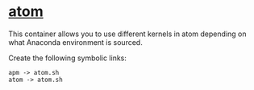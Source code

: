 # [atom](https://atom.io/)

This container allows you to use different kernels in atom depending on what Anaconda environment is sourced. 

Create the following symbolic links:
```
apm -> atom.sh
atom -> atom.sh

```
